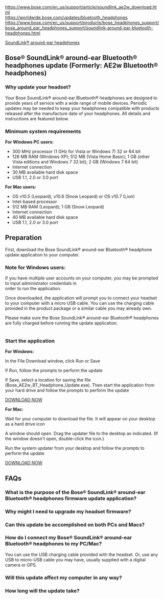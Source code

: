 <a href="https://web.archive.org/web/20210801211209/https://www.bose.com/en_us/support/article/soundlink_ae2w_download.html">https://www.bose.com/en_us/support/article/soundlink_ae2w_download.html</a><br>
<a href="https://worldwide.bose.com/updates/bluetooth_headphones">https://worldwide.bose.com/updates/bluetooth_headphones</a><br>
<a href="https://web.archive.org/web/20230607091947/https://www.bose.com/en_us/support/products/bose_headphones_support/bose_around_ear_headphones_support/soundlink-around-ear-bluetooth-headphones.html">https://www.bose.com/en_us/support/products/bose_headphones_support/bose_around_ear_headphones_support/soundlink-around-ear-bluetooth-headphones.html</a>
<main>
<a href="https://web.archive.org/web/20180725092956/https://www.bose.com/en_us/support/products/over_ear_headphones_support/soundlink-around-ear-bluetooth-headphones.html">SoundLink® around-ear headphones</a>
<div class="title">
<h2 class="bose-title -left   -none">
Bose® SoundLink® around-ear Bluetooth® headphones update (Formerly: AE2w Bluetooth® headphones)
</h2>
</div>
<div class="title">
<h3 class="bose-title -left   -none">
Why update your headset?
</h3>
</div>
<div class="text">
<div class="bose-richText  ">
<p>Your Bose SoundLink® around-ear Bluetooth® headphones are designed to provide years of service with a wide range of mobile devices. Periodic updates may be needed to keep your headphones compatible with products released after the manufacture date of your headphones. All details and instructions are featured below. <br></p>
</div>
</div>
<div class="title">
<h3 class="bose-title -left   ">
Minimum system requirements
</h3>
</div>
<div class="text">
<div class="bose-richText  ">
<p><strong>For Windows PC users:</strong></p>
</div>
</div>
<div class="list">
<div class="bose-list bose-list--none   ">
<ul>
<li><span>300 MHz processor (1 GHz for Vista or Windows 7) 32 or 64 bit</span></li>
<li><span>128 MB RAM (Windows XP); 512 MB (Vista Home Basic); 1 GB (other Vista editions and Windows 7 32 bit); 2 GB (Windows 7 64 bit)</span></li>
<li><span>Internet connection</span></li>
<li><span>30 MB available hard disk space</span></li>
<li><span>USB 1.1, 2.0 or 3.0 port</span></li>
</ul>
</div></div>
<div class="text">
<div class="bose-richText  ">
<p><strong>For Mac users:</strong></p>
</div>
</div>
<div class="list">
<div class="bose-list bose-list--none   ">
<ul>
<li><span>OS v10.5 (Leopard), v10.6 (Snow Leopard) or OS v10.7 (Lion)</span></li>
<li><span>Intel-based processor</span></li>
<li><span>512 MB RAM (Leopard); 1 GB (Snow Leopard)</span></li>
<li><span>Internet connection</span></li>
<li><span>40 MB available hard disk space</span></li>
<li><span>USB 1.1, 2.0 or 3.0 port</span></li>
</ul>
</div></div>
<div class="title">
<h2 class="bose-title -left   -none">
Preparation
</h2>
</div>
<div class="text">
<div class="bose-richText  ">
<p>First, download the Bose SoundLink® around-ear Bluetooth® headphone update application to your computer.<br></p>
</div>
</div>
<div class="title">
<h3 class="bose-title -left   -none">
Note for Windows users:
</h3>
</div>
<div class="text">
<div class="bose-richText  ">
<p>If you have multiple user accounts on your computer, you may be prompted to input administrator credentials in<br>order to run the application.</p><p>Once downloaded, the application will prompt you to connect your headset to your computer with a micro USB cable. You can use the charging cable provided in the product package or a similar cable you may already own.</p><p>Please make sure the Bose SoundLink® around-ear Bluetooth® headphones are fully charged before running the update application.<br><br></p>
</div>
</div>
<div class="title">
<h3 class="bose-title -left   -none">
Start the application
</h3>
</div>
<div class="text">
<div class="bose-richText  ">
<p><strong>For Windows:</strong></p>
</div>
</div>
<div class="list">
<div class="bose-list bose-list--none   -tempStepFix">
<div class="bose-list__list bose-list__list--bullet">
<div class="listItem">
<div class="bose-list__listitem">
<div class="text">
<div class="bose-richText  ">
<p>In the File Download window, click Run or Save</p>
</div>
</div>
</div>
</div>
<div class="listItem">
<div class="bose-list__listitem">
<div class="text">
<div class="bose-richText  ">
<p>If Run, follow the prompts to perform the update<br></p>
</div>
</div>
</div>
</div>
<div class="listItem">
<div class="bose-list__listitem">
<div class="text">
<div class="bose-richText  ">
<p>If Save, select a location for saving the file (Bose_AE2w_BT_Headphone_Update.exe). Then start the application from your hard drive and follow the prompts to perform the update<br></p>
</div>
</div>
</div>
</div>
</div>
</div></div>
<div class="buttonLink">
<a href="https://downloads.bose.com/ced/bose_ae2w_and_bose_soundlink_around-ear_bluetooth_headphones/windows/Bose_AE2w_BT_Headphone_Update.exe" role="button" class="bose-buttonLink bose-buttonLink--type1 none -withBorder    " title="DOWNLOAD NOW" target="_self">
<span>DOWNLOAD NOW</span>
</a>
</div>
<div class="text">
<div class="bose-richText  ">
<p><strong>For Mac:</strong></p>
</div>
</div>
<div class="list">
<div class="bose-list bose-list--none   -tempStepFix">
<div class="bose-list__list bose-list__list--bullet">
<div class="listItem">
<div class="bose-list__listitem">
<div class="text">
<div class="bose-richText  ">
<p>Wait for your computer to download the file. It will appear on your desktop as a hard drive icon<br></p>
</div>
</div>
</div>
</div>
<div class="listItem">
<div class="bose-list__listitem">
<div class="text">
<div class="bose-richText  ">
<p>A window should open. Drag the updater file to the desktop as indicated. (If the window doesn't open, double-click the icon.)<br></p>
</div>
</div>
</div>
</div>
<div class="listItem">
<div class="bose-list__listitem">
<div class="text">
<div class="bose-richText  ">
<p>Run the system updater from your desktop and follow the prompts to perform the update<br></p>
</div>
</div>
</div>
</div>
</div>
</div></div>
<div class="buttonLink">
<a href="https://downloads.bose.com/ced/bose_ae2w_and_bose_soundlink_around-ear_bluetooth_headphones/mac/Bose_AE2w_BT_Headphone_Update.dmg" role="button" class="bose-buttonLink bose-buttonLink--type1 none -withBorder    " title="DOWNLOAD NOW" target="_self">
<span>DOWNLOAD NOW</span>
</a>
</div>
<div class="title">
<h2 class="bose-title -left   ">
FAQs
</h2>
</div>
<div class="faqContainer"><div class="bose-faq__container ui-accordion ui-widget ui-helper-reset" data-show-first="false" role="tablist">
<div class="faq">
<h3 class="bose-faq__question ui-accordion-header ui-state-default ui-accordion-icons ui-corner-all" id="ui-id-2" aria-controls="ui-id-3" aria-selected="false" aria-expanded="false" tabindex="0"><span class="ui-accordion-header-icon ui-icon bose-faq__questionIcon"></span>What is the purpose of the Bose® SoundLink® around-ear Bluetooth® headphones firmware update application?</h3>
<div class="bose-faq__answer bose-richText bose-richText--noMargin ui-accordion-content ui-helper-reset ui-widget-content ui-corner-bottom" id="ui-id-3" aria-labelledby="ui-id-2" role="region" aria-hidden="true" style="display: none;"><p>This application allows for a simple, immediate software download directly to your computer and into the Bose® SoundLink® around-ear Bluetooth® headphones.<br></p></div>
</div>
<div class="faq">
<h3 class="bose-faq__question ui-accordion-header ui-state-default ui-accordion-icons ui-corner-all" id="ui-id-4" aria-controls="ui-id-5" aria-selected="false" aria-expanded="false" tabindex="0"><span class="ui-accordion-header-icon ui-icon bose-faq__questionIcon"></span>Why might I need to upgrade my headset firmware? </h3>
<div class="bose-faq__answer bose-richText bose-richText--noMargin ui-accordion-content ui-helper-reset ui-widget-content ui-corner-bottom" id="ui-id-5" aria-labelledby="ui-id-4" role="region" aria-hidden="true" style="display: none;"><p>Periodic updates may be needed to keep your Bose® SoundLink® around-ear Bluetooth® headphone compatible with mobile devices released after your headset's manufacture date.<br></p></div>
</div>
<div class="faq">
<h3 class="bose-faq__question ui-accordion-header ui-state-default ui-accordion-icons ui-corner-all" id="ui-id-6" aria-controls="ui-id-7" aria-selected="false" aria-expanded="false" tabindex="0"><span class="ui-accordion-header-icon ui-icon bose-faq__questionIcon"></span>Can this update be accomplished on both PCs and Macs?</h3>
<div class="bose-faq__answer bose-richText bose-richText--noMargin ui-accordion-content ui-helper-reset ui-widget-content ui-corner-bottom" id="ui-id-7" aria-labelledby="ui-id-6" role="region" aria-hidden="true" style="display: none;"><p>Yes. The PC or Mac used for the update must meet the minimum system requirements found on the download site.<br></p></div>
</div>
<div class="faq">
<h3 class="bose-faq__question ui-accordion-header ui-state-default ui-accordion-icons ui-accordion-header-active ui-state-active ui-corner-top" id="ui-id-8" aria-controls="ui-id-9" aria-selected="true" aria-expanded="true" tabindex="0"><span class="ui-accordion-header-icon ui-icon bose-faq__questionIcon bose-faq__questionIcon--active"></span>How do I connect my Bose® SoundLink® around-ear Bluetooth® headphones to my PC/Mac?</h3>
<div class="bose-faq__answer bose-richText bose-richText--noMargin ui-accordion-content ui-helper-reset ui-widget-content ui-corner-bottom ui-accordion-content-active" id="ui-id-9" aria-labelledby="ui-id-8" role="region" aria-hidden="false" style="display: block;"><p>You can use the USB charging cable provided with the headset. Or, use any USB to micro-USB cable you may have, usually supplied with a digital camera or GPS.<br></p></div>
</div>
<div class="faq">
<h3 class="bose-faq__question ui-accordion-header ui-state-default ui-corner-all ui-accordion-icons" id="ui-id-10" aria-controls="ui-id-11" aria-selected="false" aria-expanded="false" tabindex="0"><span class="ui-accordion-header-icon ui-icon bose-faq__questionIcon"></span>Will this update affect my computer in any way?</h3>
<div class="bose-faq__answer bose-richText bose-richText--noMargin ui-accordion-content ui-helper-reset ui-widget-content ui-corner-bottom" id="ui-id-11" aria-labelledby="ui-id-10" role="region" aria-hidden="true" style="display: none;"><p>While the application is running, it will create and utilise temporary working files. When the application has finished and closed, it will remove all temporary working files, leaving behind the driver and the downloaded application file (Windows machines only). The application file can be deleted from your computer after the update is complete, but we recommend leaving the driver installed on your computer to make future upgrades easier.<br></p></div>
</div>
<div class="faq">
<h3 class="bose-faq__question ui-accordion-header ui-state-default ui-corner-all ui-accordion-icons" id="ui-id-12" aria-controls="ui-id-13" aria-selected="false" aria-expanded="false" tabindex="0"><span class="ui-accordion-header-icon ui-icon bose-faq__questionIcon"></span>How long will the update take?</h3>
<div class="bose-faq__answer bose-richText bose-richText--noMargin ui-accordion-content ui-helper-reset ui-widget-content ui-corner-bottom" id="ui-id-13" aria-labelledby="ui-id-12" role="region" aria-hidden="true" style="display: none;"><p>The update may take as long as five minutes to complete.<br></p></div>
</div>
</div>
</div>
</section>
</div>
</div>
</main>

